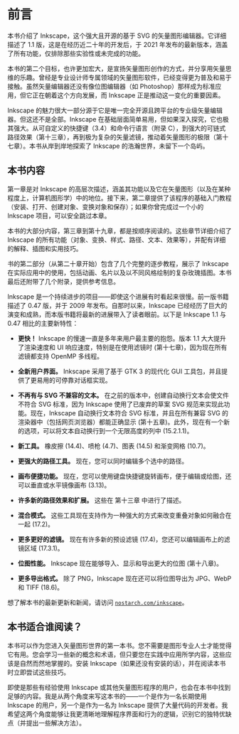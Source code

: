 # 前言

本书介绍了 Inkscape，这个强大且开源的基于 SVG 的矢量图形编辑器。它详细描述了 1.1 版，这是在经历近二十年的开发后，于 2021 年发布的最新版本，涵盖了所有功能，仅排除那些实验性或未完成的功能。

本书的第二个目标，也许更加宏大，是宣扬矢量图形创作的方式，并分享用矢量思维的乐趣。曾经是专业设计师专属领域的矢量图形软件，已经变得更为普及和易于接触。虽然矢量编辑器还没有像位图编辑器（如 Photoshop）那样成为标准应用，但它正在朝着这个方向发展，而 Inkscape 正是推动这一变化的重要因素。

Inkscape 的魅力很大一部分源于它是唯一完全开源且跨平台的专业级矢量编辑器。但这还不是全部。Inkscape 在基础层面简单易用，但如果深入探究，它也极其强大。从可自定义的快捷键（3.4）和命令行语言（附录 C），到强大的可链式路径效果（第十三章），再到极为复杂的矢量滤镜，推动着矢量图形的极限（第十七章）。本书从岸到岸地探索了 Inkscape 的浩瀚世界，未留下一个岛屿。

## 本书内容

第一章是对 Inkscape 的高层次描述，涵盖其功能以及它在矢量图形（以及在某种程度上，计算机图形学）中的地位。接下来，第二章提供了该程序的基础入门教程（安装、打开、创建对象、变换对象和保存）；如果你曾完成过一个小的 Inkscape 项目，可以安全跳过本章。

本书的大部分内容，第三章到第十九章，都是按顺序阅读的。这些章节详细介绍了 Inkscape 的所有功能（对象、变换、样式、路径、文本、效果等），并配有详细的解释、插图和实用技巧。

书的第二部分（从第二十章开始）包含了几个完整的逐步教程，展示了 Inkscape 在实际应用中的使用，包括动画、名片以及以不同风格绘制的复杂玫瑰插图。本书最后还附带了几个附录，提供参考信息。

Inkscape 是一个持续进步的项目——即使这个进展有时看起来很慢。前一版书籍描述了 0.47 版，并于 2009 年发布。自那时以来，Inkscape 已经经历了巨大的演变和成熟，而本版书籍将最新的进展带入了读者眼前。以下是 Inkscape 1.1 与 0.47 相比的主要新特性：

+   **更快！** Inkscape 的慢速一直是多年来用户最主要的抱怨。版本 1.1 大大提升了渲染速度和 UI 响应速度，特别是在使用滤镜时 (第十七章)，因为现在所有滤镜都支持 OpenMP 多线程。

+   **全新用户界面。** Inkscape 采用了基于 GTK 3 的现代化 GUI 工具包，并且提供了更易用的可停靠对话框实现。

+   **不再有与 SVG 不兼容的文本。** 在之前的版本中，创建自动换行文本会使文件不符合 SVG 标准，因为 Inkscape 使用了已废弃的草案 SVG 规范来实现此功能。现在，Inkscape 自动换行文本符合 SVG 标准，并且在所有兼容 SVG 的渲染器中（包括网页浏览器）都能正确显示 (第十五章)。此外，现在有一个新的选项，可以将文本自动换行到一个无限高度的列中 (15.2.1.1)。

+   **新工具。** 橡皮擦 (14.4)、喷枪 (4.7)、图表 (14.5) 和渐变网格 (10.7)。

+   **更强大的路径工具。** 现在，您可以同时编辑多个选中的路径。

+   **画布便捷功能。** 现在，您可以使用键盘快捷键旋转画布，便于编辑或绘图，还可以垂直或水平镜像画布 (3.13)。

+   **许多新的路径效果和扩展。** 这些在 第十三章 中进行了描述。

+   **混合模式。** 这些工具现在支持作为一种强大的方式来改变重叠对象如何融合在一起 (17.2)。

+   **更多更好的滤镜。** 现在有许多新的预设滤镜 (17.4)，您还可以编辑画布上的滤镜区域 (17.3.1)。

+   **位图性能。** Inkscape 现在能够导入、显示和导出更大的位图 (第十八章)。

+   **更多导出格式。** 除了 PNG，Inkscape 现在还可以将位图导出为 JPG、WebP 和 TIFF (18.6)。

想了解本书的最新更新和新闻，请访问 [`nostarch.com/inkscape`](https://nostarch.com/inkscape)。

## 本书适合谁阅读？

本书可以作为您进入矢量图形世界的第一本书。您不需要是图形专业人士才能觉得它有用。您会学习一些新的概念和术语，但只要您在实践中应用所学内容，这些应该是自然而然地掌握的。安装 Inkscape（如果还没有安装的话），并在阅读本书时立即尝试这些技巧。

即使是那些有经验使用 Inkscape 或其他矢量图形程序的用户，也会在本书中找到足够的内容。我是从两个角度来写这本书的——一个是作为一名长期使用 Inkscape 的用户，另一个是作为一名为 Inkscape 提供了大量代码的开发者。我希望这两个角度能够让我更清晰地理解程序界面和行为的逻辑，识别它的独特优缺点（并提出一些解决方法）。
